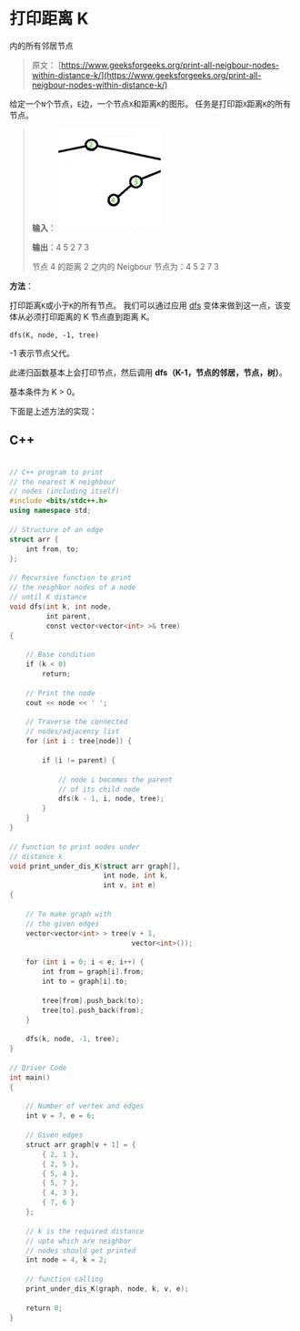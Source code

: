 # 打印距离 K

内的所有邻居节点

> 原文： [https://www.geeksforgeeks.org/print-all-neigbour-nodes-within-distance-k/](https://www.geeksforgeeks.org/print-all-neigbour-nodes-within-distance-k/)

给定一个`N`个节点，`E`边，一个节点`X`和距离`K`的图形。 任务是打印距`X`距离`K`的所有节点。

> **输入**：
> ![](img/65b88bb626e719c2731da58538a65152.png)
> 
> **输出**：4 5 2 7 3
> 
> 节点 4 的距离 2 之内的 Neigbour 节点为：4 5 2 7 3

**方法**：

打印距离`K`或小于`K`的所有节点。 我们可以通过应用 [dfs](http://www.geeksforgeeks.org/depth-first-traversal-for-a-graph/) 变体来做到这一点，该变体从必须打印距离的 K 节点直到距离 K。

```
dfs(K, node, -1, tree) 

```

-1 表示节点父代。

此递归函数基本上会打印节点，然后调用 **dfs（K-1，节点的邻居，节点，树）**。

基本条件为 K > 0。

下面是上述方法的实现：

## C++

```cpp

// C++ program to print 
// the nearest K neighbour 
// nodes (including itself) 
#include <bits/stdc++.h> 
using namespace std; 

// Structure of an edge 
struct arr { 
    int from, to; 
}; 

// Recursive function to print 
// the neighbor nodes of a node 
// until K distance 
void dfs(int k, int node, 
         int parent, 
         const vector<vector<int> >& tree) 
{ 

    // Base condition 
    if (k < 0) 
        return; 

    // Print the node 
    cout << node << ' '; 

    // Traverse the connected 
    // nodes/adjacency list 
    for (int i : tree[node]) { 

        if (i != parent) { 

            // node i becomes the parent 
            // of its child node 
            dfs(k - 1, i, node, tree); 
        } 
    } 
} 

// Function to print nodes under 
// distance k 
void print_under_dis_K(struct arr graph[], 
                       int node, int k, 
                       int v, int e) 
{ 

    // To make graph with 
    // the given edges 
    vector<vector<int> > tree(v + 1, 
                              vector<int>()); 

    for (int i = 0; i < e; i++) { 
        int from = graph[i].from; 
        int to = graph[i].to; 

        tree[from].push_back(to); 
        tree[to].push_back(from); 
    } 

    dfs(k, node, -1, tree); 
} 

// Driver Code 
int main() 
{ 

    // Number of vertex and edges 
    int v = 7, e = 6; 

    // Given edges 
    struct arr graph[v + 1] = { 
        { 2, 1 }, 
        { 2, 5 }, 
        { 5, 4 }, 
        { 5, 7 }, 
        { 4, 3 }, 
        { 7, 6 } 
    }; 

    // k is the required distance 
    // upto which are neighbor 
    // nodes should get printed 
    int node = 4, k = 2; 

    // function calling 
    print_under_dis_K(graph, node, k, v, e); 

    return 0; 
} 

```